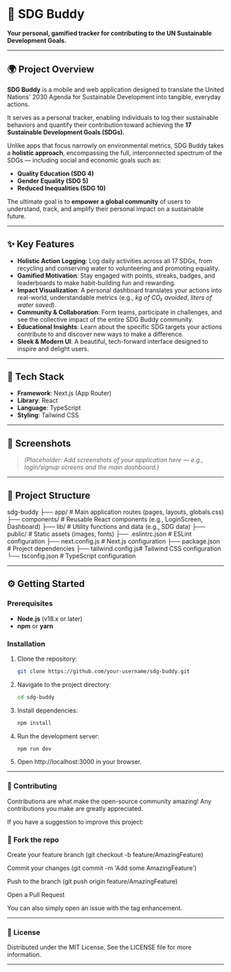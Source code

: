 # 🌱 SDG Buddy

**Your personal, gamified tracker for contributing to the UN Sustainable Development Goals.**

---

## 🌍 Project Overview
**SDG Buddy** is a mobile and web application designed to translate the United Nations' 2030 Agenda for Sustainable Development into tangible, everyday actions.  

It serves as a personal tracker, enabling individuals to log their sustainable behaviors and quantify their contribution toward achieving the **17 Sustainable Development Goals (SDGs).**

Unlike apps that focus narrowly on environmental metrics, SDG Buddy takes a **holistic approach**, encompassing the full, interconnected spectrum of the SDGs — including social and economic goals such as:

- **Quality Education (SDG 4)**
- **Gender Equality (SDG 5)**
- **Reduced Inequalities (SDG 10)**

The ultimate goal is to **empower a global community** of users to understand, track, and amplify their personal impact on a sustainable future.

---

## ✨ Key Features
- **Holistic Action Logging**: Log daily activities across all 17 SDGs, from recycling and conserving water to volunteering and promoting equality.  
- **Gamified Motivation**: Stay engaged with points, streaks, badges, and leaderboards to make habit-building fun and rewarding.  
- **Impact Visualization**: A personal dashboard translates your actions into real-world, understandable metrics (e.g., *kg of CO₂ avoided*, *liters of water saved*).  
- **Community & Collaboration**: Form teams, participate in challenges, and see the collective impact of the entire SDG Buddy community.  
- **Educational Insights**: Learn about the specific SDG targets your actions contribute to and discover new ways to make a difference.  
- **Sleek & Modern UI**: A beautiful, tech-forward interface designed to inspire and delight users.  

---

## 🚀 Tech Stack
- **Framework**: Next.js (App Router)  
- **Library**: React  
- **Language**: TypeScript  
- **Styling**: Tailwind CSS  

---

## 📸 Screenshots
> _(Placeholder: Add screenshots of your application here — e.g., login/signup screens and the main dashboard.)_

---

## 📂 Project Structure

sdg-buddy ├── app/              # Main application routes (pages, layouts, globals.css) ├── components/       # Reusable React components (e.g., LoginScreen, Dashboard) ├── lib/              # Utility functions and data (e.g., SDG data) ├── public/           # Static assets (images, fonts) ├── .eslintrc.json    # ESLint configuration ├── next.config.js    # Next.js configuration ├── package.json      # Project dependencies ├── tailwind.config.js# Tailwind CSS configuration └── tsconfig.json     # TypeScript configuration

---

## ⚙️ Getting Started

### Prerequisites
- **Node.js** (v18.x or later)  
- **npm** or **yarn**  

### Installation
1. Clone the repository:
   ```bash
   git clone https://github.com/your-username/sdg-buddy.git

2. Navigate to the project directory:
   ```bash
   cd sdg-buddy

3. Install dependencies:
   ```bash
   npm install

4. Run the development server:
   ```bash
   npm run dev

5. Open http://localhost:3000 in your browser.




---

### 🤝 Contributing

Contributions are what make the open-source community amazing! Any contributions you make are greatly appreciated.

If you have a suggestion to improve this project:

### 🤝 Fork the repo

Create your feature branch (git checkout -b feature/AmazingFeature)

Commit your changes (git commit -m 'Add some AmazingFeature')

Push to the branch (git push origin feature/AmazingFeature)

Open a Pull Request


You can also simply open an issue with the tag enhancement.


---

### 📄 License

Distributed under the MIT License.
See the LICENSE file for more information.

---
